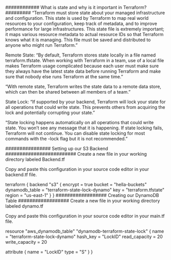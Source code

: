 ############ What is state and why is it important in Terraform? #########
“Terraform must store state about your managed infrastructure and configuration. This state is used by Terraform to map real world resources to your configuration, keep track of metadata, and to improve performance for large infrastructures. This state file is extremely important; it maps various resource metadata to actual resource IDs so that Terraform knows what it is managing. This file must be saved and distributed to anyone who might run Terraform.”

Remote State:
“By default, Terraform stores state locally in a file named terraform.tfstate. When working with Terraform in a team, use of a local file makes Terraform usage complicated because each user must make sure they always have the latest state data before running Terraform and make sure that nobody else runs Terraform at the same time.”

“With remote state, Terraform writes the state data to a remote data store, which can then be shared between all members of a team.”

State Lock:
“If supported by your backend, Terraform will lock your state for all operations that could write state. This prevents others from acquiring the lock and potentially corrupting your state.”

“State locking happens automatically on all operations that could write state. You won’t see any message that it is happening. If state locking fails, Terraform will not continue. You can disable state locking for most commands with the -lock flag but it is not recommended.”

################ Setting up our S3 Backend #########################
Create a new file in your working directory labeled Backend.tf

Copy and paste this configuration in your source code editor in your backend.tf file.

terraform {
  backend "s3" {
    encrypt = true    bucket = "hella-buckets"
    dynamodb_table = "terraform-state-lock-dynamo"
    key    = "terraform.tfstate"
    region = "us-east-1"
  }
}
################## Creating our DynamoDB Table ##################
Create a new file in your working directory labeled dynamo.tf

Copy and paste this configuration in your source code editor in your main.tf file.

resource "aws_dynamodb_table" "dynamodb-terraform-state-lock" {
  name = "terraform-state-lock-dynamo"
  hash_key = "LockID"
  read_capacity = 20
  write_capacity = 20
 
  attribute {
    name = "LockID"
    type = "S"
  }
}

